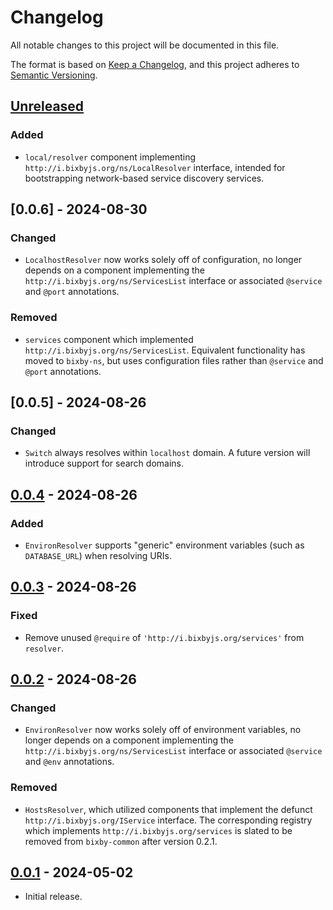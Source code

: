 # Changelog
All notable changes to this project will be documented in this file.

The format is based on [Keep a Changelog](https://keepachangelog.com/en/1.0.0/),
and this project adheres to [Semantic Versioning](https://semver.org/spec/v2.0.0.html).

## [Unreleased]
### Added
- `local/resolver` component implementing `http://i.bixbyjs.org/ns/LocalResolver`
interface, intended for bootstrapping network-based service discovery services.

## [0.0.6] - 2024-08-30
### Changed
- `LocalhostResolver` now works solely off of configuration, no longer
depends on a component implementing the `http://i.bixbyjs.org/ns/ServicesList`
interface or associated `@service` and `@port` annotations.

### Removed
- `services` component which implemented `http://i.bixbyjs.org/ns/ServicesList`.
Equivalent functionality has moved to `bixby-ns`, but uses configuration files
rather than `@service` and `@port` annotations.

## [0.0.5] - 2024-08-26
### Changed
- `Switch` always resolves within `localhost` domain.  A future version will
introduce support for search domains.

## [0.0.4] - 2024-08-26
### Added
- `EnvironResolver` supports "generic" environment variables (such as `DATABASE_URL`)
when resolving URIs.

## [0.0.3] - 2024-08-26
### Fixed
- Remove unused `@require` of `'http://i.bixbyjs.org/services'` from `resolver`.

## [0.0.2] - 2024-08-26
### Changed
- `EnvironResolver` now works solely off of environment variables, no longer
depends on a component implementing the `http://i.bixbyjs.org/ns/ServicesList`
interface or associated `@service` and `@env` annotations.

### Removed
- `HostsResolver`, which utilized components that implement the defunct `http://i.bixbyjs.org/IService`
interface.  The corresponding registry which implements `http://i.bixbyjs.org/services`
is slated to be removed from `bixby-common` after version 0.2.1.

## [0.0.1] - 2024-05-02

- Initial release.

[Unreleased]: https://github.com/bixbyjs/bixby-sd/compare/v0.0.4...HEAD
[0.0.4]: https://github.com/bixbyjs/bixby-sd/compare/v0.0.3...v0.0.4
[0.0.3]: https://github.com/bixbyjs/bixby-sd/compare/v0.0.2...v0.0.3
[0.0.2]: https://github.com/bixbyjs/bixby-sd/compare/v0.0.1...v0.0.2
[0.0.1]: https://github.com/bixbyjs/bixby-sd/releases/tag/v0.0.1
